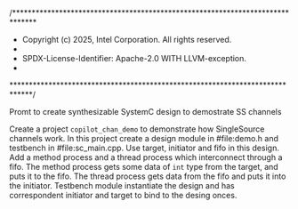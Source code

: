 /******************************************************************************
 * Copyright (c) 2025, Intel Corporation. All rights reserved.
 * 
 * SPDX-License-Identifier: Apache-2.0 WITH LLVM-exception.
 * 
 *****************************************************************************/

Promt to create synthesizable SystemC design to demostrate SS channels

Create a project `copilot_chan_demo` to demonstrate how SingleSource channels work.
In this project create a design module in #file:demo.h and testbench in #file:sc_main.cpp. 
Use target, initiator and fifo in this design. Add a method process and a thread process which interconnect through a fifo. The method process gets some data of `int` type from the target, and puts it to the fifo. The thread process gets data from the fifo and puts it into the initiator.
Testbench module instantiate the design and has correspondent initiator and target to bind to the desing onces.
